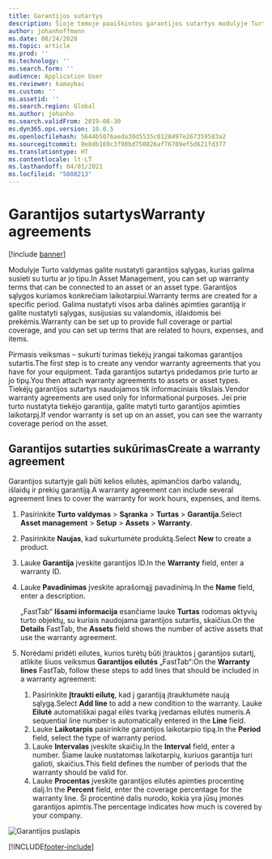 ```yaml
---
title: Garantijos sutartys
description: Šioje temoje paaiškintos garantijos sutartys modulyje Turto valdymas.
author: johanhoffmann
ms.date: 08/24/2020
ms.topic: article
ms.prod: ''
ms.technology: ''
ms.search.form: ''
audience: Application User
ms.reviewer: kamaybac
ms.custom: ''
ms.assetid: ''
ms.search.region: Global
ms.author: johanho
ms.search.validFrom: 2019-08-30
ms.dyn365.ops.version: 10.0.5
ms.openlocfilehash: 5644b5076aeda30d5535c0128497e267359583a2
ms.sourcegitcommit: 0e8db169c3f90bd750826af76709ef5d621fd377
ms.translationtype: HT
ms.contentlocale: lt-LT
ms.lasthandoff: 04/01/2021
ms.locfileid: "5808213"
---
```

# <a name="warranty-agreements"></a><span data-ttu-id="c8bdf-103">Garantijos sutartys</span><span class="sxs-lookup"><span data-stu-id="c8bdf-103">Warranty agreements</span></span>

[!include [banner](../../includes/banner.md)]

 


<span data-ttu-id="c8bdf-104">Modulyje Turto valdymas galite nustatyti garantijos sąlygas, kurias galima susieti su turtu ar jo tipu.</span><span class="sxs-lookup"><span data-stu-id="c8bdf-104">In Asset Management, you can set up warranty terms that can be connected to an asset or an asset type.</span></span> <span data-ttu-id="c8bdf-105">Garantijos sąlygos kuriamos konkrečiam laikotarpiui.</span><span class="sxs-lookup"><span data-stu-id="c8bdf-105">Warranty terms are created for a specific period.</span></span> <span data-ttu-id="c8bdf-106">Galima nustatyti visos arba dalinės apimties garantiją ir galite nustatyti sąlygas, susijusias su valandomis, išlaidomis bei prekėmis.</span><span class="sxs-lookup"><span data-stu-id="c8bdf-106">Warranty can be set up to provide full coverage or partial coverage, and you can set up terms that are related to hours, expenses, and items.</span></span>

<span data-ttu-id="c8bdf-107">Pirmasis veiksmas – sukurti turimas tiekėjų įrangai taikomas garantijos sutartis.</span><span class="sxs-lookup"><span data-stu-id="c8bdf-107">The first step is to create any vendor warranty agreements that you have for your equipment.</span></span> <span data-ttu-id="c8bdf-108">Tada garantijos sutartys pridedamos prie turto ar jo tipų.</span><span class="sxs-lookup"><span data-stu-id="c8bdf-108">You then attach warranty agreements to assets or asset types.</span></span> <span data-ttu-id="c8bdf-109">Tiekėjų garantijos sutartys naudojamos tik informaciniais tikslais.</span><span class="sxs-lookup"><span data-stu-id="c8bdf-109">Vendor warranty agreements are used only for informational purposes.</span></span> <span data-ttu-id="c8bdf-110">Jei prie turto nustatyta tiekėjo garantija, galite matyti turto garantijos apimties laikotarpį.</span><span class="sxs-lookup"><span data-stu-id="c8bdf-110">If vendor warranty is set up on an asset, you can see the warranty coverage period on the asset.</span></span>

## <a name="create-a-warranty-agreement"></a><span data-ttu-id="c8bdf-111">Garantijos sutarties sukūrimas</span><span class="sxs-lookup"><span data-stu-id="c8bdf-111">Create a warranty agreement</span></span>

<span data-ttu-id="c8bdf-112">Garantijos sutartyje gali būti kelios eilutės, apimančios darbo valandų, išlaidų ir prekių garantiją.</span><span class="sxs-lookup"><span data-stu-id="c8bdf-112">A warranty agreement can include several agreement lines to cover the warranty for work hours, expenses, and items.</span></span>

1. <span data-ttu-id="c8bdf-113">Pasirinkite **Turto valdymas** \> **Sąranka** \> **Turtas** \> **Garantija**.</span><span class="sxs-lookup"><span data-stu-id="c8bdf-113">Select **Asset management** \> **Setup** \> **Assets** \> **Warranty**.</span></span>
2. <span data-ttu-id="c8bdf-114">Pasirinkite **Naujas**, kad sukurtumėte produktą.</span><span class="sxs-lookup"><span data-stu-id="c8bdf-114">Select **New** to create a product.</span></span>
3. <span data-ttu-id="c8bdf-115">Lauke **Garantija** įveskite garantijos ID.</span><span class="sxs-lookup"><span data-stu-id="c8bdf-115">In the **Warranty** field, enter a warranty ID.</span></span> 
4. <span data-ttu-id="c8bdf-116">Lauke **Pavadinimas** įveskite aprašomąjį pavadinimą.</span><span class="sxs-lookup"><span data-stu-id="c8bdf-116">In the **Name** field, enter a description.</span></span>

    <span data-ttu-id="c8bdf-117">„FastTab“ **Išsami informacija** esančiame lauke **Turtas** rodomas aktyvių turto objektų, su kuriais naudojama garantijos sutartis, skaičius.</span><span class="sxs-lookup"><span data-stu-id="c8bdf-117">On the **Details** FastTab, the **Assets** field shows the number of active assets that use the warranty agreement.</span></span>

5. <span data-ttu-id="c8bdf-118">Norėdami pridėti eilutes, kurios turėtų būti įtrauktos į garantijos sutartį, atlikite šiuos veiksmus **Garantijos eilutės** „FastTab“:</span><span class="sxs-lookup"><span data-stu-id="c8bdf-118">On the **Warranty lines** FastTab, follow these steps to add lines that should be included in a warranty agreement:</span></span>

    1. <span data-ttu-id="c8bdf-119">Pasirinkite **Įtraukti eilutę**, kad į garantiją įtrauktumėte naują sąlygą.</span><span class="sxs-lookup"><span data-stu-id="c8bdf-119">Select **Add line** to add a new condition to the warranty.</span></span> <span data-ttu-id="c8bdf-120">Lauke **Eilutė** automatiškai pagal eilės tvarką įvedamas eilutės numeris.</span><span class="sxs-lookup"><span data-stu-id="c8bdf-120">A sequential line number is automatically entered in the **Line** field.</span></span>
    2. <span data-ttu-id="c8bdf-121">Lauke **Laikotarpis** pasirinkite garantijos laikotarpio tipą.</span><span class="sxs-lookup"><span data-stu-id="c8bdf-121">In the **Period** field, select the type of warranty period.</span></span>
    3. <span data-ttu-id="c8bdf-122">Lauke **Intervalas** įveskite skaičių.</span><span class="sxs-lookup"><span data-stu-id="c8bdf-122">In the **Interval** field, enter a number.</span></span> <span data-ttu-id="c8bdf-123">Šiame lauke nustatomas laikotarpių, kuriuos garantija turi galioti, skaičius.</span><span class="sxs-lookup"><span data-stu-id="c8bdf-123">This field defines the number of periods that the warranty should be valid for.</span></span>
    4. <span data-ttu-id="c8bdf-124">Lauke **Procentas** įveskite garantijos eilutės apimties procentinę dalį.</span><span class="sxs-lookup"><span data-stu-id="c8bdf-124">In the **Percent** field, enter the coverage percentage for the warranty line.</span></span> <span data-ttu-id="c8bdf-125">Ši procentinė dalis nurodo, kokia yra jūsų įmonės garantijos apimtis.</span><span class="sxs-lookup"><span data-stu-id="c8bdf-125">The percentage indicates how much is covered by your company.</span></span>

![Garantijos puslapis](media/01-warranty.png)


[!INCLUDE[footer-include](../../../includes/footer-banner.md)]